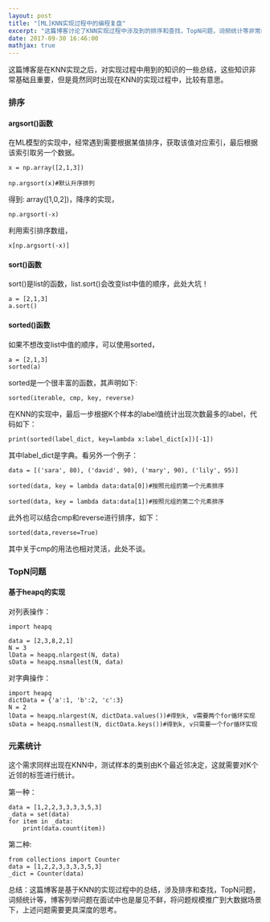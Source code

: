 ```yaml
---
layout: post
title: "[ML]KNN实现过程中的编程复盘"
excerpt: "这篇博客讨论了KNN实现过程中涉及到的排序和查找，TopN问题，词频统计等非常经典的基础问题，同时引入了heapq和Counter两个模块。"
date: 2017-09-30 16:46:00
mathjax: true
---
```


这篇博客是在KNN实现之后，对实现过程中用到的知识的一些总结，这些知识非常基础且重要，但是竟然同时出现在KNN的实现过程中，比较有意思。

### 排序

#### argsort()函数

在ML模型的实现中，经常遇到需要根据某值排序，获取该值对应索引，最后根据该索引取另一个数据。

    x = np.array([2,1,3])

    np.argsort(x)#默认升序排列

得到: array([1,0,2])，降序的实现，

    np.argsort(-x)

利用索引排序数组，

    x[np.argsort(-x)]


#### sort()函数

sort()是list的函数，list.sort()会改变list中值的顺序，此处大坑！

    a = [2,1,3]
    a.sort()

#### sorted()函数

如果不想改变list中值的顺序，可以使用sorted，

    a = [2,1,3]
    sorted(a)

sorted是一个很丰富的函数，其声明如下:

    sorted(iterable, cmp, key, reverse)

在KNN的实现中，最后一步根据K个样本的label值统计出现次数最多的label，代码如下：

    print(sorted(label_dict, key=lambda x:label_dict[x])[-1])

其中label_dict是字典。看另外一个例子：

    data = [('sara', 80), ('david', 90), ('mary', 90), ('lily', 95)]

    sorted(data, key = lambda data:data[0])#按照元组的第一个元素排序

    sorted(data, key = lambda data:data[1])#按照元组的第二个元素排序

此外也可以结合cmp和reverse进行排序，如下：

    sorted(data,reverse=True)

其中关于cmp的用法也相对灵活，此处不谈。 

### TopN问题

#### 基于heapq的实现

对列表操作：

    import heapq
    
    data = [2,3,8,2,1]
    N = 3
    lData = heapq.nlargest(N, data)
    sData = heapq.nsmallest(N, data)


对字典操作：

    import heapq
    dictData = {'a':1, 'b':2, 'c':3}
    N = 2
    lData = heapq.nlargest(N, dictData.values())#得到k, v需要两个for循环实现
    sData = heapq.nsmallest(N, dictData.keys())#得到k, v只需要一个for循环实现

### 元素统计

这个需求同样出现在KNN中，测试样本的类别由K个最近邻决定，这就需要对K个近邻的标签进行统计。

第一种：

    data = [1,2,2,3,3,3,3,5,3]
    _data = set(data)
    for item in _data:
        print(data.count(item))

第二种:

    from collections import Counter
    data = [1,2,2,3,3,3,3,5,3]
    _dict = Counter(data)


总结：这篇博客是基于KNN的实现过程中的总结，涉及排序和查找，TopN问题，词频统计等，博客列举问题在面试中也是屡见不鲜，将问题规模推广到大数据场景下，上述问题需要更具深度的思考。







